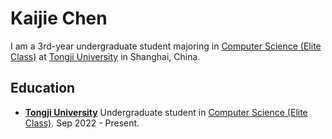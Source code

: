 # Kaijie Chen

I am a 3rd-year undergraduate student majoring in [Computer Science (Elite Class)](https://ghc.tongji.edu.cn/) at [Tongji University](https://en.tongji.edu.cn/) in Shanghai, China.

## Education

- **[Tongji University](https://en.tongji.edu.cn/)**
Undergraduate student in [Computer Science (Elite Class)](https://ghc.tongji.edu.cn/). Sep 2022 - Present.

